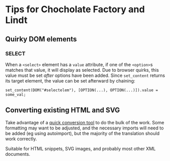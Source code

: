 # Tips for Chocholate Factory and Lindt

## Quirky DOM elements

### SELECT

When a `<select>` element has a `value` attribute, if one of the `<option>`s matches that value, it
will display as selected. Due to browser quirks, this value must be set _after_ options
have been added. Since `set_content` returns its target element, the value can be set
afterward by chaining:

```
set_content(DOM("#selectelem"), [OPTION(...), OPTION(...)]).value = some_val;
```

## Converting existing HTML and SVG

Take advantage of a [quick conversion tool](convert.html) to do the bulk of the work. Some formatting
may want to be adjusted, and the necessary imports will need to be added (eg using autoimport), but
the majority of the translation should work correctly.

Suitable for HTML snippets, SVG images, and probably most other XML documents.
